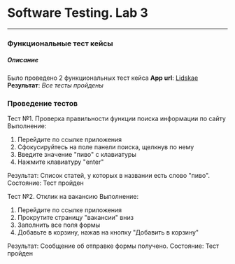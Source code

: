 
# Software Testing. Lab 3
---
### Функциональные тест кейсы

##### Описание
Было проведено 2 функциональных тест кейса
**App url**: [Lidskae](https://lidskae.by/)  
**Результат**: *Все тесты пройдены*  

### Проведение тестов

Тест №1. Проверка правильности функции поиска информации по сайту
Выполнение:
1. Перейдите по ссылке приложения 
2. Сфокусируйтесь на поле панели поиска, щелкнув по нему
3. Введите значение "пиво" с клавиатуры 
4. Нажмите клавиатуру "enter"

Результат: Список статей, у которых в названии есть слово "пиво". 
Состояние: Тест пройден

Тест №2. Отклик на вакансию
Выполнение:
1. Перейдите по ссылке приложения
2. Прокрутите страницу "вакансии" вниз
3. Заполнить все поля формы
4. Добавьте в корзину, нажав на кнопку "Добавить в корзину"

Результат: Сообщение об отправке формы получено. 
Состояние: Тест пройден
